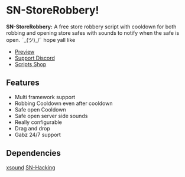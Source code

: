 #  SN-StoreRobbery!
**SN-StoreRobbery:** A free store robbery script with cooldown for both robbing and opening store safes with sounds to notify when the safe is open.  ¯\_(ツ)_/¯ hope yall like
- [Preview](https://medal.tv/games/gta-v/clips/1Ck6PQQJSnlOD7/d1337LKnAkys?invite=cr-MSxlWE0sNjQ0MjkzNjIs)
- [Support Discord](https://discord.gg/YgmWhMxtPU)
- [Scripts Shop](https://discord.gg/9EbY4nM5uu)
## Features
- Multi framework support
- Robbing Cooldown even after cooldown
- Safe open Cooldown
- Safe open server side sounds
- Really configurable
- Drag and drop
- Gabz 24/7 support
 ## Dependencies
 [xsound](https://github.com/Xogy/xsound)
 [SN-Hacking](https://github.com/skeletonnetworks/SN-Hacking)

